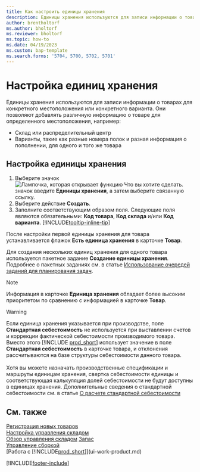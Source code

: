 ```yaml
---
title: Как настроить единицы хранения
description: Единицы хранения используются для записи информации о товарах для конкретного местоположения или конкретного варианта.
author: brentholtorf
ms.author: bholtorf
ms.reviewer: bholtorf
ms.topic: how-to
ms.date: 04/19/2023
ms.custom: bap-template
ms.search.forms: '5704, 5700, 5702, 5701'
---
```


# Настройка единиц хранения

Единицы хранения используются для записи информации о товарах для конкретного местоположения или конкретного варианта. Они позволяют добавлять различную информацию о товаре для определенного местоположения, например:

* Склад или распределительный центр
* Варианты, такие как разные номера полок и разная информация о пополнении, для одного и того же товара  

## Настройка единицы хранения  

1. Выберите значок ![Лампочка, которая открывает функцию Что вы хотите сделать.](media/ui-search/search_small.png "Что вы хотите сделать") значок введите **Единицы хранения**, а затем выберите связанную ссылку.  
2. Выберите действие **Создать**.  
3. Заполните соответствующим образом поля. Следующие поля являются обязательными: **Код товара**, **Код склада** и/или **Код варианта**. [!INCLUDE[tooltip-inline-tip](includes/tooltip-inline-tip_md.md)]  

После настройки первой единицы хранения для товара устанавливается флажок **Есть единица хранения** в карточке **Товар**.  

Для создания нескольких единиц хранения для одного товара используется пакетное задание **Создание единицы хранения**. Подробнее о пакетных заданиях см. в статье [Использование очередей заданий для планирования задач](admin-job-queues-schedule-tasks.md).  

> [!NOTE]  
> Информация в карточке **Единица хранения** обладает более высоким приоритетом по сравнению с информацией в карточке **Товар**.

> [!Warning]
> Если единица хранения указывается при производстве, поле **Стандартная себестоимость** не используется при выставлении счетов и коррекции фактической себестоимости производимого товара. Вместо этого [!INCLUDE [prod_short](includes/prod_short.md)] использует значение в поле **Стандартная себестоимость** в карточке товара, и отклонения рассчитываются на базе структуры себестоимости данного товара.<br><br>
> Хотя вы можете назначать производственные спецификации и маршруты единицам хранения, свертка себестоимости единицы и соответствующая калькуляция долей себестоимости не будут доступны в единицах хранения. Дополнительные сведения о стандартной себестоимости см. в статье [О расчете стандартной себестоимости](finance-about-calculating-standard-cost.md)

## См. также

[Регистрация новых товаров](inventory-how-register-new-items.md)  
[Настройка управления складом](warehouse-setup-warehouse.md)  
[Обзор управления складом](design-details-warehouse-management.md)
[Запас](inventory-manage-inventory.md)  
[Управление сборкой](assembly-assemble-items.md)    
[Работа с [!INCLUDE[prod_short](includes/prod_short.md)]](ui-work-product.md)  

[!INCLUDE[footer-include](includes/footer-banner.md)]
